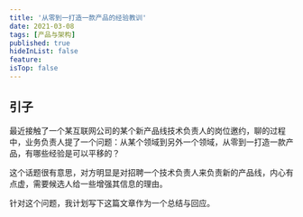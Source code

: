 ```yaml
---
title: '从零到一打造一款产品的经验教训'
date: 2021-03-08
tags: [产品与架构]
published: true
hideInList: false
feature: 
isTop: false
---
```


## 引子

最近接触了一个某互联网公司的某个新产品线技术负责人的岗位邀约，聊的过程中，业务负责人提了一个问题：从某个领域到另外一个领域，从零到一打造一款产品，有哪些经验是可以平移的？

这个话题很有意思，对方明显是对招聘一个技术负责人来负责新的产品线，内心有点虚，需要候选人给一些增强其信息的理由。

针对这个问题，我计划写下这篇文章作为一个总结与回应。
